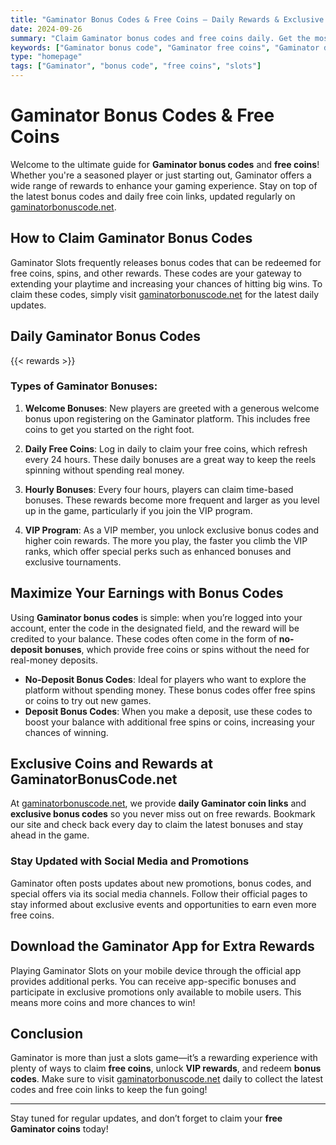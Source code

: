 ```yaml
---
title: "Gaminator Bonus Codes & Free Coins – Daily Rewards & Exclusive Bonuses"
date: 2024-09-26
summary: "Claim Gaminator bonus codes and free coins daily. Get the most out of Gaminator Slots with our updated guides and exclusive rewards, available only on GaminatorBonusCode.net."
keywords: ["Gaminator bonus code", "Gaminator free coins", "Gaminator daily bonuses", "Gaminator VIP rewards", "Gaminator coin links"]
type: "homepage"
tags: ["Gaminator", "bonus code", "free coins", "slots"]
---
```


# Gaminator Bonus Codes & Free Coins

Welcome to the ultimate guide for **Gaminator bonus codes** and **free coins**! Whether you're a seasoned player or just starting out, Gaminator offers a wide range of rewards to enhance your gaming experience. Stay on top of the latest bonus codes and daily free coin links, updated regularly on [gaminatorbonuscode.net](https://www.gaminatorbonuscode.net).

## How to Claim Gaminator Bonus Codes

Gaminator Slots frequently releases bonus codes that can be redeemed for free coins, spins, and other rewards. These codes are your gateway to extending your playtime and increasing your chances of hitting big wins. To claim these codes, simply visit [gaminatorbonuscode.net](https://www.gaminatorbonuscode.net) for the latest daily updates.

## Daily Gaminator Bonus Codes

{{< rewards >}}

### Types of Gaminator Bonuses:

1. **Welcome Bonuses**: New players are greeted with a generous welcome bonus upon registering on the Gaminator platform. This includes free coins to get you started on the right foot.
   
2. **Daily Free Coins**: Log in daily to claim your free coins, which refresh every 24 hours. These daily bonuses are a great way to keep the reels spinning without spending real money.
   
3. **Hourly Bonuses**: Every four hours, players can claim time-based bonuses. These rewards become more frequent and larger as you level up in the game, particularly if you join the VIP program.

4. **VIP Program**: As a VIP member, you unlock exclusive bonus codes and higher coin rewards. The more you play, the faster you climb the VIP ranks, which offer special perks such as enhanced bonuses and exclusive tournaments.

## Maximize Your Earnings with Bonus Codes

Using **Gaminator bonus codes** is simple: when you’re logged into your account, enter the code in the designated field, and the reward will be credited to your balance. These codes often come in the form of **no-deposit bonuses**, which provide free coins or spins without the need for real-money deposits.

- **No-Deposit Bonus Codes**: Ideal for players who want to explore the platform without spending money. These bonus codes offer free spins or coins to try out new games.
- **Deposit Bonus Codes**: When you make a deposit, use these codes to boost your balance with additional free spins or coins, increasing your chances of winning.

## Exclusive Coins and Rewards at GaminatorBonusCode.net

At [gaminatorbonuscode.net](https://www.gaminatorbonuscode.net), we provide **daily Gaminator coin links** and **exclusive bonus codes** so you never miss out on free rewards. Bookmark our site and check back every day to claim the latest bonuses and stay ahead in the game.

### Stay Updated with Social Media and Promotions

Gaminator often posts updates about new promotions, bonus codes, and special offers via its social media channels. Follow their official pages to stay informed about exclusive events and opportunities to earn even more free coins. 

## Download the Gaminator App for Extra Rewards

Playing Gaminator Slots on your mobile device through the official app provides additional perks. You can receive app-specific bonuses and participate in exclusive promotions only available to mobile users. This means more coins and more chances to win!

## Conclusion

Gaminator is more than just a slots game—it’s a rewarding experience with plenty of ways to claim **free coins**, unlock **VIP rewards**, and redeem **bonus codes**. Make sure to visit [gaminatorbonuscode.net](https://www.gaminatorbonuscode.net) daily to collect the latest codes and free coin links to keep the fun going!

---

Stay tuned for regular updates, and don’t forget to claim your **free Gaminator coins** today!
